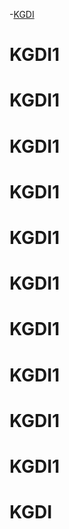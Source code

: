 -[KGDI](#KGDI)

# KGDI1
# KGDI1
# KGDI1
# KGDI1
# KGDI1
# KGDI1
# KGDI1
# KGDI1
# KGDI1
# KGDI1

# KGDI
